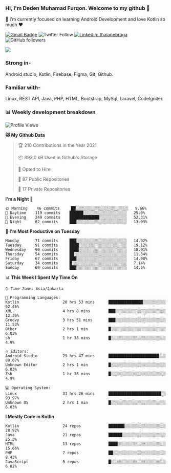### Hi, I'm Deden Muhamad Furqon. Welcome to my github 👋

<!--
**furqoncreative/furqoncreative** is a ✨ _special_ ✨ repository because its `README.md` (this file) appears on your GitHub profile.

Here are some ideas to get you started:

- 🔭 I’m currently working on ...
- 👯 I’m looking to collaborate on ...
- 🤔 I’m looking for help with ...
- 💬 Ask me about ...
- 📫 How to reach me: ...
- 😄 Pronouns: ...
- ⚡ Fun fact: ...
-->

  🌱 I'm currently focused on learning Android Development and love Kotlin so much ❤ 

[![Gmail Badge](https://img.shields.io/badge/-furqoncreative24@gmail.com-c14438?style=flat-square&logo=Gmail&logoColor=white&link=mailto:furqoncreative24@gmail.com)](mailto:furqoncreative24@gmail.com)
![Twitter Follow](https://img.shields.io/twitter/follow/furqoncreative?label=Follow)
[![Linkedin: thaianebraga](https://img.shields.io/badge/-Deden_Muhamad_Furqon-blue?style=flat-square&logo=Linkedin&logoColor=white&link=https://www.linkedin.com/in/anmol-p-singh/)](https://www.linkedin.com/in/furqoncreative/)
![GitHub followers](https://img.shields.io/github/followers/furqoncreative?label=Follow&style=social)

<!--![Waka Readme](https://github.com/furqoncreative/furqoncreative/workflows/Waka%20Readme/badge.svg)-->

   <img src="https://github-readme-stats.sera5-dev.vercel.app/api?username=furqoncreative&hide=stars&show_icons=true&count_private=true&include_all_commits=true&title_color=#008080&icon_color=#008080&hide_border=true" width="">

### Strong in-

Android studio, Kotlin, Firebase, Figma, Git, Github.

### Familiar with-
Linux, REST API, Java, PHP, HTML, Bootstrap, MySql, Laravel, CodeIgniter.

### 📊 Weekly development breakdown

<!--START_SECTION:waka-->
![Profile Views](http://img.shields.io/badge/Profile%20Views-0-blue)

**🐱 My Github Data** 

> 🏆 210 Contributions in the Year 2021
 > 
> 📦 893.0 kB Used in Github's Storage 
 > 
> 💼 Opted to Hire
 > 
> 📜 87 Public Repositories 
 > 
> 🔑 17 Private Repositories  
 > 
**I'm a Night 🦉** 

```text
🌞 Morning    46 commits     ██░░░░░░░░░░░░░░░░░░░░░░░   9.66% 
🌆 Daytime    119 commits    ██████░░░░░░░░░░░░░░░░░░░   25.0% 
🌃 Evening    249 commits    █████████████░░░░░░░░░░░░   52.31% 
🌙 Night      62 commits     ███░░░░░░░░░░░░░░░░░░░░░░   13.03%

```
📅 **I'm Most Productive on Tuesday** 

```text
Monday       71 commits     ███░░░░░░░░░░░░░░░░░░░░░░   14.92% 
Tuesday      91 commits     ████░░░░░░░░░░░░░░░░░░░░░   19.12% 
Wednesday    90 commits     ████░░░░░░░░░░░░░░░░░░░░░   18.91% 
Thursday     54 commits     ██░░░░░░░░░░░░░░░░░░░░░░░   11.34% 
Friday       67 commits     ███░░░░░░░░░░░░░░░░░░░░░░   14.08% 
Saturday     34 commits     █░░░░░░░░░░░░░░░░░░░░░░░░   7.14% 
Sunday       69 commits     ███░░░░░░░░░░░░░░░░░░░░░░   14.5%

```


📊 **This Week I Spent My Time On** 

```text
⌚︎ Time Zone: Asia/Jakarta

💬 Programming Languages: 
Kotlin                   20 hrs 53 mins      ███████████████░░░░░░░░░░   62.46% 
XML                      4 hrs 8 mins        ███░░░░░░░░░░░░░░░░░░░░░░   12.36% 
Groovy                   3 hrs 51 mins       ███░░░░░░░░░░░░░░░░░░░░░░   11.53% 
Other                    2 hrs 1 min         █░░░░░░░░░░░░░░░░░░░░░░░░   6.03% 
sh                       1 hr 38 mins        █░░░░░░░░░░░░░░░░░░░░░░░░   4.9%

🔥 Editors: 
Android Studio           29 hrs 47 mins      ██████████████████████░░░   89.07% 
Unknown Editor           2 hrs 1 min         █░░░░░░░░░░░░░░░░░░░░░░░░   6.03% 
Zsh                      1 hr 38 mins        █░░░░░░░░░░░░░░░░░░░░░░░░   4.9%

💻 Operating System: 
Linux                    31 hrs 26 mins      ███████████████████████░░   93.97% 
Unknown OS               2 hrs 1 min         █░░░░░░░░░░░░░░░░░░░░░░░░   6.03%

```

**I Mostly Code in Kotlin** 

```text
Kotlin                   24 repos            ███████░░░░░░░░░░░░░░░░░░   28.92% 
Java                     21 repos            ██████░░░░░░░░░░░░░░░░░░░   25.3% 
HTML                     13 repos            ████░░░░░░░░░░░░░░░░░░░░░   15.66% 
PHP                      7 repos             ██░░░░░░░░░░░░░░░░░░░░░░░   8.43% 
JavaScript               5 repos             █░░░░░░░░░░░░░░░░░░░░░░░░   6.02%

```



<!--END_SECTION:waka-->

